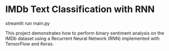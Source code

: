 
# IMDb Text Classification with RNN

 streamlit run main.py
 
This project demonstrates how to perform binary sentiment analysis on the IMDb dataset using a Recurrent Neural Network (RNN) implemented with TensorFlow and Keras.